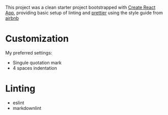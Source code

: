 This project was a clean starter project bootstrapped with [Create React App](https://github.com/facebookincubator/create-react-app), providing basic setup of linting and [prettier](https://github.com/prettier/prettier) using the style guide from [airbnb](https://github.com/airbnb/javascript)

# Customization

My preferred settings:

* Singule quotation mark
* 4 spaces indentation

# Linting

* eslint
* markdownlint
